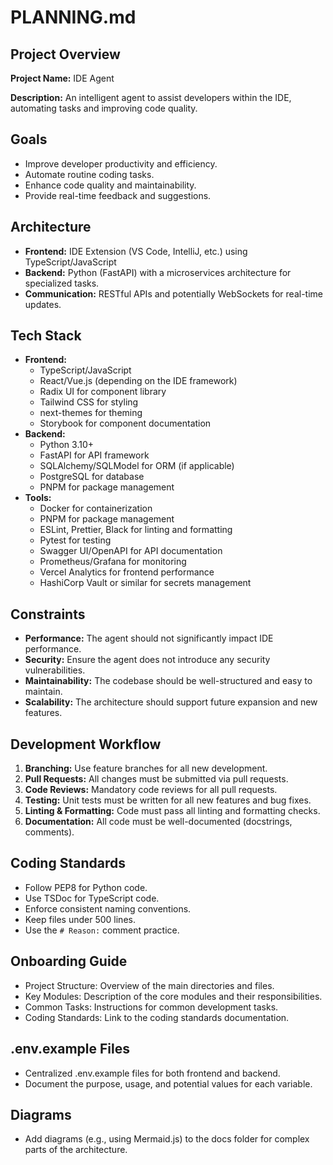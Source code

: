 # PLANNING.md 
 
 ## Project Overview 
 
 **Project Name:** IDE Agent 
 
 **Description:** An intelligent agent to assist developers within the IDE, automating tasks and improving code quality. 
 
 ## Goals 
 
 *   Improve developer productivity and efficiency. 
 *   Automate routine coding tasks. 
 *   Enhance code quality and maintainability. 
 *   Provide real-time feedback and suggestions. 
 
 ## Architecture 
 
 *   **Frontend:** IDE Extension (VS Code, IntelliJ, etc.) using TypeScript/JavaScript 
 *   **Backend:** Python (FastAPI) with a microservices architecture for specialized tasks. 
 *   **Communication:** RESTful APIs and potentially WebSockets for real-time updates. 
 
 ## Tech Stack 
 
 *   **Frontend:** 
     *   TypeScript/JavaScript 
     *   React/Vue.js (depending on the IDE framework) 
     *   Radix UI for component library 
     *   Tailwind CSS for styling 
     *   next-themes for theming 
     *   Storybook for component documentation 
 *   **Backend:** 
     *   Python 3.10+ 
     *   FastAPI for API framework 
     *   SQLAlchemy/SQLModel for ORM (if applicable) 
     *   PostgreSQL for database 
     *   PNPM for package management 
 *   **Tools:** 
     *   Docker for containerization 
     *   PNPM for package management 
     *   ESLint, Prettier, Black for linting and formatting 
     *   Pytest for testing 
     *   Swagger UI/OpenAPI for API documentation 
     *   Prometheus/Grafana for monitoring 
     *   Vercel Analytics for frontend performance 
     *   HashiCorp Vault or similar for secrets management 
 
 ## Constraints 
 
 *   **Performance:** The agent should not significantly impact IDE performance. 
 *   **Security:** Ensure the agent does not introduce any security vulnerabilities. 
 *   **Maintainability:** The codebase should be well-structured and easy to maintain. 
 *   **Scalability:** The architecture should support future expansion and new features. 
 
 ## Development Workflow 
 
 1.  **Branching:** Use feature branches for all new development. 
 2.  **Pull Requests:** All changes must be submitted via pull requests. 
 3.  **Code Reviews:** Mandatory code reviews for all pull requests. 
 4.  **Testing:** Unit tests must be written for all new features and bug fixes. 
 5.  **Linting & Formatting:** Code must pass all linting and formatting checks. 
 6.  **Documentation:** All code must be well-documented (docstrings, comments). 
 
 ## Coding Standards 
 
 *   Follow PEP8 for Python code. 
 *   Use TSDoc for TypeScript code. 
 *   Enforce consistent naming conventions. 
 *   Keep files under 500 lines. 
 *   Use the `# Reason:` comment practice. 
 
 ## Onboarding Guide 
 
 *   Project Structure: Overview of the main directories and files. 
 *   Key Modules: Description of the core modules and their responsibilities. 
 *   Common Tasks: Instructions for common development tasks. 
 *   Coding Standards: Link to the coding standards documentation. 
 
 ## .env.example Files 
 
 *   Centralized .env.example files for both frontend and backend. 
 *   Document the purpose, usage, and potential values for each variable. 
 
 ## Diagrams 
 
 *   Add diagrams (e.g., using Mermaid.js) to the docs folder for complex parts of the architecture.